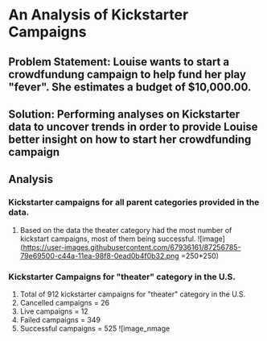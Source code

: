 # An Analysis of Kickstarter Campaigns
Problem Statement: Louise wants to start a crowdfundung campaign to help fund her play "fever". She estimates a budget of $10,000.00.
---
Solution: Performing analyses on Kickstarter data to uncover trends in order to provide Louise better insight on how to start her crowdfunding campaign
---
## Analysis
### Kickstarter campaigns for all parent categories provided in the data. 
1) Based on the data the theater category had the most number of kickstart campaigns, most of them being successful.
![image](https://user-images.githubusercontent.com/67936161/87256785-79e69500-c44a-11ea-98f8-0ead0b4f0b32.png =250*250)


### Kickstarter Campaigns for "theater" category in the U.S.
1) Total of 912 kickstarter campaigns for "theater" category in the U.S.
2) Cancelled campaigns = 26
3) Live campaigns = 12
4) Failed campaigns = 349
5) Successful campaigns = 525
![image_nmage
